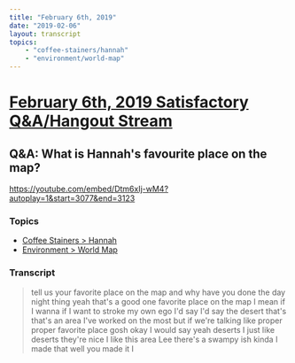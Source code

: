 ```yaml
---
title: "February 6th, 2019"
date: "2019-02-06"
layout: transcript
topics: 
    - "coffee-stainers/hannah"
    - "environment/world-map"
---
```

# [February 6th, 2019 Satisfactory Q&A/Hangout Stream](../2019-02-06.md)
## Q&A: What is Hannah's favourite place on the map?
https://youtube.com/embed/Dtm6xIj-wM4?autoplay=1&start=3077&end=3123
### Topics
* [Coffee Stainers > Hannah](../topics/coffee-stainers/hannah.md)
* [Environment > World Map](../topics/environment/world-map.md)

### Transcript

> tell us your favorite place on the map
> and why have you done the day night
> thing yeah that's a good one favorite
> place on the map I mean if I wanna if I
> want to stroke my own ego I'd say I'd
> say the desert that's that's an area
> I've worked on the most but if we're
> talking like proper proper favorite
> place gosh okay I would say yeah
> deserts I just like deserts they're nice
> I like this area Lee there's a swampy
> ish kinda I made that well you made it I
